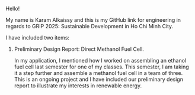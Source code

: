 Hello!

My name is Karam Alkaissy and this is my GitHub link for engineering in regards to GRIP 2025: Sustainable Development in Ho Chi Minh City.

I have included two items:

1. Preliminary Design Report: Direct Methanol Fuel Cell.
   
   In my application, I mentioned how I worked on assembling an ethanol fuel cell last semester for one of my classes. This semester, I am taking it a step further and assemble a methanol fuel cell in a team of three. This is an ongoing project and I have included our preliminary design report to illustrate my interests in renewable energy.
